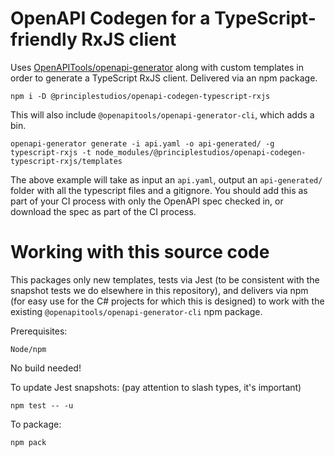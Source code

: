 # OpenAPI Codegen for a TypeScript-friendly RxJS client

Uses [OpenAPITools/openapi-generator][1] along with custom templates in order to
generate a TypeScript RxJS client. Delivered via an npm package.

    npm i -D @principlestudios/openapi-codegen-typescript-rxjs

This will also include `@openapitools/openapi-generator-cli`, which adds a bin.

    openapi-generator generate -i api.yaml -o api-generated/ -g typescript-rxjs -t node_modules/@principlestudios/openapi-codegen-typescript-rxjs/templates

The above example will take as input an `api.yaml`, output an `api-generated/`
folder with all the typescript files and a gitignore. You should add this as
part of your CI process with only the OpenAPI spec checked in, or download the
spec as part of the CI process.

# Working with this source code

This packages only new templates, tests via Jest (to be consistent with
the snapshot tests we do elsewhere in this repository), and delivers via npm (for easy
use for the C# projects for which this is designed) to work with the existing
`@openapitools/openapi-generator-cli` npm package.

Prerequisites:

    Node/npm

No build needed!

To update Jest snapshots: (pay attention to slash types, it's important)

    npm test -- -u

To package:

    npm pack

[1]: https://github.com/OpenAPITools/openapi-generator